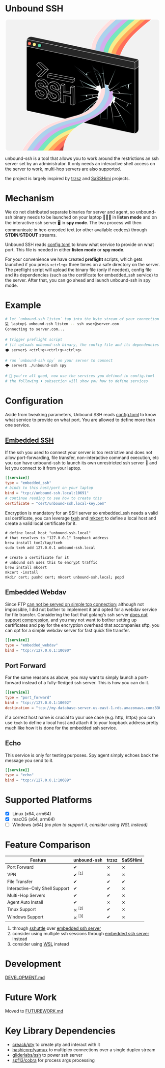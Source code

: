 # Unbound SSH

<p align="center">
    <img width="500" src="logo.svg" />
</p>

unbound-ssh is a tool that allows you to work around the restrictions an ssh server set by an administrator. It only
needs an interactive shell access on the server to work, multi-hop servers are also supported.

the project is largely inspired by [trzsz](https://github.com/trzsz/trzsz-go)
and [SaSSHimi](https://github.com/rsrdesarrollo/SaSSHimi) projects.

# Mechanism

We do not distributed separate binaries for server and agent, so unbound-ssh binary needs to be launched on your laptop
👨🏻‍💻 in
**listen mode** and on the interactive ssh server 🖥️ in **spy mode**. The two process will then communicate in
hex-encoded text (or other available codecs) through **STDIN**/**STDOUT** streams.

Unbound SSH reads [config.toml](config.toml) to know what service to provide on
what port. This file is needed in either **listen mode** or **spy mode**.

For your convenience we have created **preflight** scripts, which gets launched if you press `<ctrl+g>` three times on a
safe directory on the server. The preflight script will upload the binary file (only if needed), config file and its
dependencies (such as the certificate for embedded_ssh service) to the server. After that, you can go ahead and launch
unbound-ssh in spy mode.

# Example

```bash
# let `unbound-ssh listen` tap into the byte stream of your connection
💻 laptop$ unbound-ssh listen -- ssh user@server.com
Connecting to server.com...

# trigger preflight script
# (it uploads unbound-ssh binary, the config file and its dependencies to the server)
🌩️ server$ <ctrl+g><ctrl+g><ctrl+g>

# run `unbound-ssh spy` on your server to connect
🌩️ server$ ./unbound-ssh spy

# 🎉 you're all good, now use the services you defined in config.toml
# the following ⬇️ subsection will show you how to define services
```

# Configuration

Aside from tweaking parameters, Unbound SSH reads [config.toml](config.toml) to know what service to provide on
what port. You are allowed to define more than one service.

## [Embedded SSH](#embedded-ssh)

If the ssh you used to connect your server is too restrictive and does not allow port-forwarding, file
transfer, non-interactive command execution, etc you can have unbound-ssh to launch its own unrestricted ssh server 🌈
and let you connect to it
from your laptop.

```toml
[[service]]
type = "embedded_ssh"
# binds to this host/port on your laptop
bind = "tcp://unbound-ssh.local:10691"
# continue reading to see how to create this
certificate = "cert/unbound-ssh.local-key.pem"
```

Encryption is mandatory for an SSH server so embedded_ssh needs a valid ssl certificate, you can
leverage [txeh](https://github.com/txn2/txeh) and
[mkcert](https://github.com/FiloSottile/mkcert) to define a local host and create a valid local certificate for it.

```shell
# define local host "unbound-ssh.local"
# that resolves to "127.0.0.1" loopback address 
brew install txn2/tap/txeh
sudo txeh add 127.0.0.1 unbound-ssh.local

# create a certificate for it
# unbound ssh uses this to encrypt traffic
brew install mkcert
mkcert -install
mkdir cert; pushd cert; mkcert unbound-ssh.local; popd
```

## Embedded Webdav

Since FTP [can not be served on simple tcp connection](https://www.jscape.com/blog/active-v-s-passive-ftp-simplified);
although not impossible, I did not bother to implement it and
opted for a webdav service for file transfer. Considering the fact that golang's ssh
server [does not support compression](https://github.com/golang/go/issues/31369), and you may not want to bother setting
up certificates and pay for the encryption
overhead that accompanies sftp, you can opt for a simple webdav server for fast quick file
transfer.

```toml
[[service]]
type = "embedded_webdav"
bind = "tcp://127.0.0.1:10690"
```

## Port Forward

For the same reasons as above, you may want to simply launch a port-forward instead of a fully-fledged ssh server. This
is how you can do it.

```toml
[[service]]
type = "port_forward"
bind = "tcp://127.0.0.1:10692"
destination = "tcp://my-database-server.us-east-1.rds.amazonaws.com:3306"
```

if a correct host name is crucial to your use case (e.g. http, https) you can use `txeh` to define a local host and
attach it to your loopback address pretty much like how it is done for the embedded ssh service.

## Echo

This service is only for testing purposes. Spy agent simply echoes back the message you send to it.

```toml
[[service]]
type = "echo"
bind = "tcp://127.0.0.1:10689"
```

# Supported Platforms

- [x] Linux (x64, arm64)
- [x] macOS (x64, arm64)
- [ ] Windows (x64) _(no plan to support it, consider using WSL instead)_

# Feature Comparison

| Feature                        | unbound-ssh      | trzsz | SaSSHimi |
|--------------------------------|------------------|-------|----------|
| Port Forward                   | ✔                | ⨯     | ⨯        |
| VPN                            | ✔ <sup>[1]</sup> | ⨯     | ⨯        |
| File Transfer                  | ✔                | ✔     | ✔        |
| Interactive-Only Shell Support | ✔                | ✔     | ⨯        |
| Multi-Hop Servers              | ✔                | ✔     | ⨯        |
| Agent Auto Install             | ✔                | ⨯     | ⨯        |
| Tmux Support                   | ⨯ <sup>[2]</sup> | ✔     | ⨯        |
| Windows Support                | ⨯ <sup>[3]</sup> | ✔     | ⨯        |

1. through [sshuttle](https://github.com/sshuttle/sshuttle) over [embedded ssh server](#embedded-ssh)
2. consider using multiple ssh sessions through [embedded ssh server](#embedded-ssh) instead
3. consider using [WSL](https://en.wikipedia.org/wiki/Windows_Subsystem_for_Linux) instead

# Development

[DEVELOPMENT.md](DEVELOPMENT.md)

# Future Work

Moved to [FUTUREWORK.md](FUTUREWORK.md)

# Key Library Dependencies

- [creack/pty](github.com/creack/pty) to create pty and interact with it
- [hashicorp/yamux](github.com/hashicorp/yamux) to multiplex connections over a single duplex stream
- [gliderlabs/ssh](github.com/gliderlabs/ssh) to power ssh server
- [spf13/cobra](github.com/spf13/cobra) for process args processing
